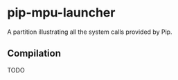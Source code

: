 # pip-mpu-launcher

A partition illustrating all the system calls provided by Pip.

## Compilation

TODO
